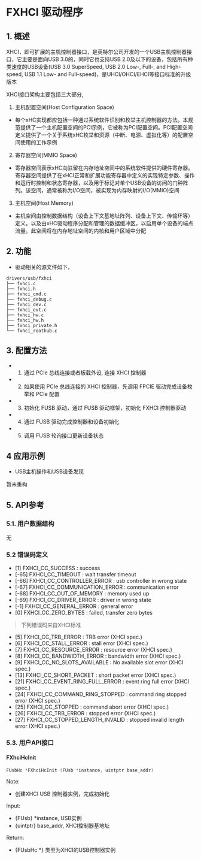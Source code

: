 # FXHCI 驱动程序

## 1. 概述

XHCI，即可扩展的主机控制器接口，是英特尔公司开发的一个USB主机控制器接口，它主要是面向USB 3.0的，同时它也支持USB 2.0及以下的设备，包括所有种类速度的USB设备(USB 3.0 SuperSpeed, USB 2.0 Low-, Full-, and High-speed, USB 1.1 Low- and Full-speed)，是UHCI/OHCI/EHCI等接口标准的升级版本

XHCI接口架构主要包括三大部分,

1. 主机配置空间(Host Configuration Space)

- 每个xHC实现都应包括一种通过系统软件识别和枚举主机控制器的方法。本规范提供了一个主机配置空间的PCI示例，它被称为PCI配置空间。PCI配置空间定义提供了一个关于系统xHC枚举和资源（中断、电源、虚拟化等）的配置空间使用的工作示例

2. 寄存器空间(MMIO Space)

- 寄存器空间表示xHC向驻留在内存地址空间中的系统软件提供的硬件寄存器。寄存器空间提供了在xHCI正常和扩展功能寄存器中定义的实现特定参数、操作和运行时控制和状态寄存器，以及用于标记对单个USB设备的访问的门钟阵列。该空间，通常被称为I/O空间，被实现为内存映射的I/O(MMIO)空间

3. 主机空间(Host Memory)

- 主机空间由控制数据结构（设备上下文基地址阵列、设备上下文、传输环等）定义。以及由xHC驱动程序分配和管理的数据缓冲区，以启用单个设备的端点流量。此空间将在内存地址空间的内核和用户区域中分配

## 2. 功能

- 驱动相关的源文件如下，

```
drivers/usb/fxhci
├── fxhci.c
├── fxhci.h
├── fxhci_cmd.c
├── fxhci_debug.c
├── fxhci_dev.c
├── fxhci_evt.c
├── fxhci_hw.c
├── fxhci_hw.h
├── fxhci_private.h
└── fxhci_roothub.c
```

## 3. 配置方法

- 1. 通过 PCIe 总线连接或者板载外设, 连接 XHCI 控制器
- 2. 如果使用 PCIe 总线连接的 XHCI 控制器，先调用 FPCIE 驱动完成设备枚举和 PCIe 配置
- 3. 初始化 FUSB 驱动，通过 FUSB 驱动框架，初始化 FXHCI 控制器驱动
- 4. 通过 FUSB 驱动完成控制器和设备初始化
- 5. 调用 FUSB 轮询接口更新设备状态  

## 4 应用示例

- USB主机操作和USB设备发现

暂未重构

## 5. API参考

### 5.1. 用户数据结构

无

### 5.2  错误码定义

- [1] FXHCI_CC_SUCCESS : success
- [-65] FXHCI_CC_TIMEOUT : wait transfer timeout
- [-66] FXHCI_CC_CONTROLLER_ERROR : usb controller in wrong state
- [-67] FXHCI_CC_COMMUNICATION_ERROR : communication error
- [-68] FXHCI_CC_OUT_OF_MEMORY : memory used up
- [-69] FXHCI_CC_DRIVER_ERROR : driver in wrong state
- [-1] FXHCI_CC_GENERAL_ERROR : general error
- [0] FXHCI_CC_ZERO_BYTES : failed, transfer zero bytes

>下列错误码来自XHCI标准
- [5] FXHCI_CC_TRB_ERROR : TRB error (XHCI spec.)
- [6] FXHCI_CC_STALL_ERROR : stall error (XHCI spec.)
- [7] FXHCI_CC_RESOURCE_ERROR : resource error (XHCI spec.)
- [8] FXHCI_CC_BANDWIDTH_ERROR : bandwidth error (XHCI spec.)
- [9] FXHCI_CC_NO_SLOTS_AVAILABLE : No available slot error (XHCI spec.)
- [13] FXHCI_CC_SHORT_PACKET : short packet error (XHCI spec.)
- [21] FXHCI_CC_EVENT_RING_FULL_ERROR : event ring full error (XHCI spec.)
- [24] FXHCI_CC_COMMAND_RING_STOPPED : command ring stopped error (XHCI spec.)
- [25] FXHCI_CC_STOPPED : command abort error (XHCI spec.)
- [26] FXHCI_CC_TRB_ERROR : stopped error (XHCI spec.)
- [27] FXHCI_CC_STOPPED_LENGTH_INVALID : stopped invalid length error (XHCI spec.)

### 5.3. 用户API接口

#### FXhciHcInit

```c
FUsbHc *FXhciHcInit (FUsb *instance, uintptr base_addr)
```

Note:

- 创建XHCI USB 控制器实例，完成初始化

Input:

- {FUsb} *instance, USB实例
- {uintptr} base_addr, XHCI控制器基地址

Return:

- {FUsbHc *} 类型为XHCI的USB控制器实例
